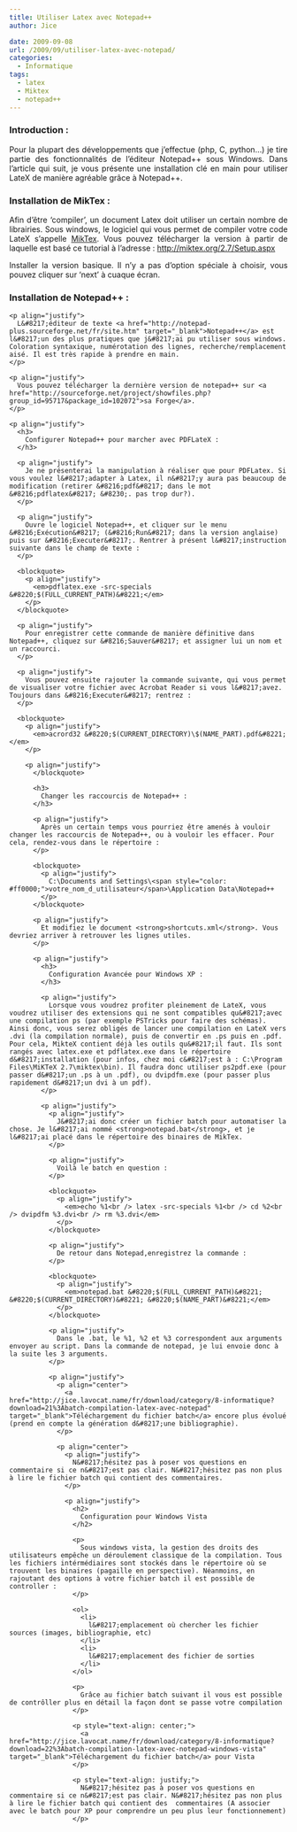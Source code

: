 ```yaml
---
title: Utiliser Latex avec Notepad++
author: Jice

date: 2009-09-08
url: /2009/09/utiliser-latex-avec-notepad/
categories:
  - Informatique
tags:
  - latex
  - Miktex
  - notepad++
---
```

### Introduction :

<p align="justify">
  Pour la plupart des développements que j&#8217;effectue (php, C, python&#8230;) je tire partie des fonctionnalités de l&#8217;éditeur Notepad++ sous Windows. Dans l&#8217;article qui suit, je vous présente une installation clé en main pour utiliser LateX de manière agréable grâce à Notepad++.
</p>

<p align="justify">
  <h3>
    Installation de MikTex :
  </h3>
  
  <p align="justify">
    Afin d&#8217;être &#8216;compiler&#8217;, un document Latex doit utiliser un certain nombre de librairies. Sous windows, le logiciel qui vous permet de compiler votre code LateX s&#8217;appelle <a href="http://miktex.org/" target="_blank">MikTex</a>. Vous pouvez télécharger la version à partir de laquelle est basé ce tutorial à l&#8217;adresse : <a href="http://miktex.org/2.7/Setup.aspx" target="_blank">http://miktex.org/2.7/Setup.aspx</a>
  </p>
  
  <p align="justify">
    Installer la version basique. Il n&#8217;y a pas d&#8217;option spéciale à choisir, vous pouvez cliquer sur &#8216;next&#8217; à cuaque écran.
  </p>
  
  <p align="justify">
    <h3>
      Installation de Notepad++ :
    </h3>
    
    <p align="justify">
      L&#8217;éditeur de texte <a href="http://notepad-plus.sourceforge.net/fr/site.htm" target="_blank">Notepad++</a> est l&#8217;un des plus pratiques que j&#8217;ai pu utiliser sous windows. Coloration syntaxique, numérotation des lignes, recherche/remplacement aisé. Il est très rapide à prendre en main.
    </p>
    
    <p align="justify">
      Vous pouvez télécharger la dernière version de notepad++ sur <a href="http://sourceforge.net/project/showfiles.php?group_id=95717&package_id=102072">sa Forge</a>.
    </p>
    
    <p align="justify">
      <h3>
        Configurer Notepad++ pour marcher avec PDFLateX :
      </h3>
      
      <p align="justify">
        Je ne présenterai la manipulation à réaliser que pour PDFLatex. Si vous voulez l&#8217;adapter à Latex, il n&#8217;y aura pas beaucoup de modification (retirer &#8216;pdf&#8217; dans le mot &#8216;pdflatex&#8217; &#8230;. pas trop dur?).
      </p>
      
      <p align="justify">
        Ouvre le logiciel Notepad++, et cliquer sur le menu &#8216;Exécution&#8217; (&#8216;Run&#8217; dans la version anglaise) puis sur &#8216;Executer&#8217;. Rentrer à présent l&#8217;instruction suivante dans le champ de texte :
      </p>
      
      <blockquote>
        <p align="justify">
          <em>pdflatex.exe -src-specials &#8220;$(FULL_CURRENT_PATH)&#8221;</em>
        </p>
      </blockquote>
      
      <p align="justify">
        Pour enregistrer cette commande de manière définitive dans Notepad++, cliquez sur &#8216;Sauver&#8217; et assigner lui un nom et un raccourci.
      </p>
      
      <p align="justify">
        Vous pouvez ensuite rajouter la commande suivante, qui vous permet de visualiser votre fichier avec Acrobat Reader si vous l&#8217;avez. Toujours dans &#8216;Executer&#8217; rentrez :
      </p>
      
      <blockquote>
        <p align="justify">
          <em>acrord32 &#8220;$(CURRENT_DIRECTORY)\$(NAME_PART).pdf&#8221;</em>
        </p>
        
        <p align="justify">
          </blockquote> 
          
          <h3>
            Changer les raccourcis de Notepad++ :
          </h3>
          
          <p align="justify">
            Après un certain temps vous pourriez être amenés à vouloir changer les raccourcis de Notepad++, ou à vouloir les effacer. Pour cela, rendez-vous dans le répertoire :
          </p>
          
          <blockquote>
            <p align="justify">
              C:\Documents and Settings\<span style="color: #ff0000;">votre_nom_d_utilisateur</span>\Application Data\Notepad++
            </p>
          </blockquote>
          
          <p align="justify">
            Et modifiez le document <strong>shortcuts.xml</strong>. Vous devriez arriver à retrouver les lignes utiles.
          </p>
          
          <p align="justify">
            <h3>
              Configuration Avancée pour Windows XP :
            </h3>
            
            <p align="justify">
              Lorsque vous voudrez profiter pleinement de LateX, vous voudrez utiliser des extensions qui ne sont compatibles qu&#8217;avec une compilation ps (par exemple PSTricks pour faire des schémas). Ainsi donc, vous serez obligés de lancer une compilation en LateX vers .dvi (la compilation normale), puis de convertir en .ps puis en .pdf. Pour cela, MikteX contient déjà les outils qu&#8217;il faut. Ils sont rangés avec latex.exe et pdflatex.exe dans le répertoire d&#8217;installation (pour infos, chez moi c&#8217;est à : C:\Program Files\MiKTeX 2.7\miktex\bin). Il faudra donc utiliser ps2pdf.exe (pour passer d&#8217;un .ps à un .pdf), ou dvipdfm.exe (pour passer plus rapidement d&#8217;un dvi à un pdf).
            </p>
            
            <p align="justify">
              <p align="justify">
                J&#8217;ai donc créer un fichier batch pour automatiser la chose. Je l&#8217;ai nommé <strong>notepad.bat</strong>, et je l&#8217;ai placé dans le répertoire des binaires de MikTex.
              </p>
              
              <p align="justify">
                Voilà le batch en question :
              </p>
              
              <blockquote>
                <p align="justify">
                  <em>echo %1<br /> latex -src-specials %1<br /> cd %2<br /> dvipdfm %3.dvi<br /> rm %3.dvi</em>
                </p>
              </blockquote>
              
              <p align="justify">
                De retour dans Notepad,enregistrez la commande :
              </p>
              
              <blockquote>
                <p align="justify">
                  <em>notepad.bat &#8220;$(FULL_CURRENT_PATH)&#8221; &#8220;$(CURRENT_DIRECTORY)&#8221; &#8220;$(NAME_PART)&#8221;</em>
                </p>
              </blockquote>
              
              <p align="justify">
                Dans le .bat, le %1, %2 et %3 correspondent aux arguments envoyer au script. Dans la commande de notepad, je lui envoie donc à la suite les 3 arguments.
              </p>
              
              <p align="justify">
                <p align="center">
                  <a href="http://jice.lavocat.name/fr/download/category/8-informatique?download=21%3Abatch-compilation-latex-avec-notepad" target="_blank">Téléchargement du fichier batch</a> encore plus évolué (prend en compte la génération d&#8217;une bibliographie).
                </p>
                
                <p align="center">
                  <p align="justify">
                    N&#8217;hésitez pas à poser vos questions en commentaire si ce n&#8217;est pas clair. N&#8217;hésitez pas non plus à lire le fichier batch qui contient des commentaires.
                  </p>
                  
                  <p align="justify">
                    <h2>
                      Configuration pour Windows Vista
                    </h2>
                    
                    <p>
                      Sous windows vista, la gestion des droits des utilisateurs empêche un déroulement classique de la compilation. Tous les fichiers intérmédiaires sont stockés dans le répertoire où se trouvent les binaires (pagaille en perspective). Néanmoins, en rajoutant des options à votre fichier batch il est possible de controller :
                    </p>
                    
                    <ol>
                      <li>
                        l&#8217;emplacement où chercher les fichier sources (images, bibliographie, etc)
                      </li>
                      <li>
                        l&#8217;emplacement des fichier de sorties
                      </li>
                    </ol>
                    
                    <p>
                      Grâce au fichier batch suivant il vous est possible de contrôller plus en détail la façon dont se passe votre compilation
                    </p>
                    
                    <p style="text-align: center;">
                      <a href="http://jice.lavocat.name/fr/download/category/8-informatique?download=22%3Abatch-compilation-latex-avec-notepad-windows-vista" target="_blank">Téléchargement du fichier batch</a> pour Vista
                    </p>
                    
                    <p style="text-align: justify;">
                      N&#8217;hésitez pas à poser vos questions en commentaire si ce n&#8217;est pas clair. N&#8217;hésitez pas non plus à lire le fichier batch qui contient des  commentaires (A associer avec le batch pour XP pour comprendre un peu plus leur fonctionnement)
                    </p>